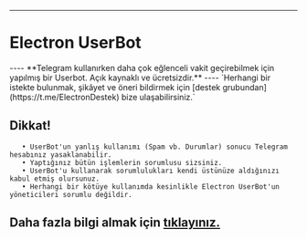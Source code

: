----
<h1>Electron UserBot</h1>
----
**Telegram kullanırken daha çok eğlenceli vakit geçirebilmek için yapılmış bir Userbot. Açık kaynaklı ve ücretsizdir.**
----
`Herhangi bir istekte bulunmak, şikâyet ve öneri bildirmek için [destek grubundan](https://t.me/ElectronDestek) bize ulaşabilirsiniz.`

## Dikkat!
```
   • UserBot'un yanlış kullanımı (Spam vb. Durumlar) sonucu Telegram hesabınız yasaklanabilir.
   • Yaptığınız bütün işlemlerin sorumlusu sizsiniz.
   • UserBot'u kullanarak sorumlulukları kendi üstünüze aldığınızı kabul etmiş olursunuz.
   • Herhangi bir kötüye kullanımda kesinlikle Electron UserBot'un yöneticileri sorumlu değildir.
```
## Daha fazla bilgi almak için [tıklayınız.](https://t.me/ByAnossa)
